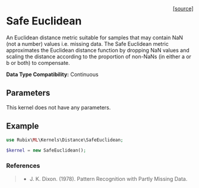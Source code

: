 <span style="float:right;"><a href="https://github.com/RubixML/RubixML/blob/master/src/Kernels/Distance/SafeEuclidean.php">[source]</a></span>

# Safe Euclidean
An Euclidean distance metric suitable for samples that may contain NaN (not a number) values i.e. missing data. The Safe Euclidean metric approximates the Euclidean distance function by dropping NaN values and scaling the distance according to the proportion of non-NaNs (in either a or b or both) to compensate.

**Data Type Compatibility:** Continuous

## Parameters
This kernel does not have any parameters.

## Example
```php
use Rubix\ML\Kernels\Distance\SafeEuclidean;

$kernel = new SafeEuclidean();
```

### References
>- J. K. Dixon. (1978). Pattern Recognition with Partly Missing Data.